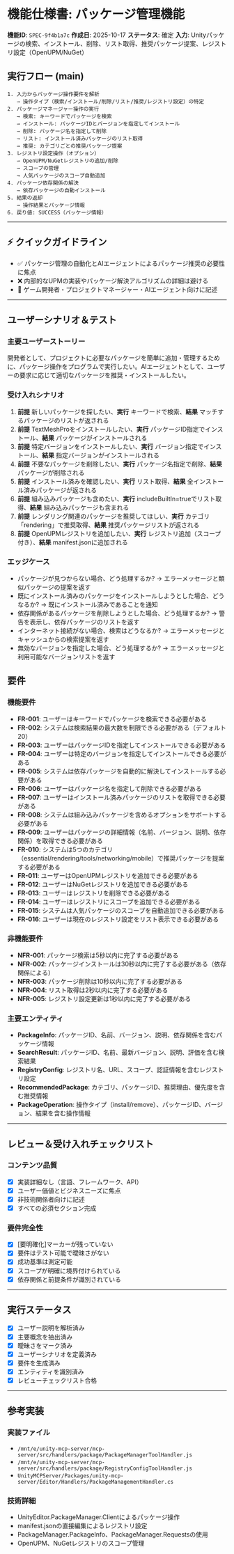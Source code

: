 # 機能仕様書: パッケージ管理機能

**機能ID**: `SPEC-9f4b1a7c`
**作成日**: 2025-10-17
**ステータス**: 確定
**入力**: Unityパッケージの検索、インストール、削除、リスト取得、推奨パッケージ提案、レジストリ設定（OpenUPM/NuGet）

## 実行フロー (main)
```
1. 入力からパッケージ操作要件を解析
   → 操作タイプ（検索/インストール/削除/リスト/推奨/レジストリ設定）の特定
2. パッケージマネージャー操作の実行
   → 検索: キーワードでパッケージを検索
   → インストール: パッケージIDとバージョンを指定してインストール
   → 削除: パッケージ名を指定して削除
   → リスト: インストール済みパッケージのリスト取得
   → 推奨: カテゴリごとの推奨パッケージ提案
3. レジストリ設定操作（オプション）
   → OpenUPM/NuGetレジストリの追加/削除
   → スコープの管理
   → 人気パッケージのスコープ自動追加
4. パッケージ依存関係の解決
   → 依存パッケージの自動インストール
5. 結果の返却
   → 操作結果とパッケージ情報
6. 戻り値: SUCCESS（パッケージ情報）
```

---

## ⚡ クイックガイドライン
- ✅ パッケージ管理の自動化とAIエージェントによるパッケージ推奨の必要性に焦点
- ❌ 内部的なUPMの実装やパッケージ解決アルゴリズムの詳細は避ける
- 👥 ゲーム開発者・プロジェクトマネージャー・AIエージェント向けに記述

---

## ユーザーシナリオ＆テスト

### 主要ユーザーストーリー
開発者として、プロジェクトに必要なパッケージを簡単に追加・管理するために、パッケージ操作をプログラムで実行したい。AIエージェントとして、ユーザーの要求に応じて適切なパッケージを推奨・インストールしたい。

### 受け入れシナリオ
1. **前提** 新しいパッケージを探したい、**実行** キーワードで検索、**結果** マッチするパッケージのリストが返される
2. **前提** TextMeshProをインストールしたい、**実行** パッケージID指定でインストール、**結果** パッケージがインストールされる
3. **前提** 特定バージョンをインストールしたい、**実行** バージョン指定でインストール、**結果** 指定バージョンがインストールされる
4. **前提** 不要なパッケージを削除したい、**実行** パッケージ名指定で削除、**結果** パッケージが削除される
5. **前提** インストール済みを確認したい、**実行** リスト取得、**結果** 全インストール済みパッケージが返される
6. **前提** 組み込みパッケージも含めたい、**実行** includeBuiltIn=trueでリスト取得、**結果** 組み込みパッケージも含まれる
7. **前提** レンダリング関連のパッケージを推奨してほしい、**実行** カテゴリ「rendering」で推奨取得、**結果** 推奨パッケージリストが返される
8. **前提** OpenUPMレジストリを追加したい、**実行** レジストリ追加（スコープ付き）、**結果** manifest.jsonに追加される

### エッジケース
- パッケージが見つからない場合、どう処理するか? → エラーメッセージと類似パッケージの提案を返す
- 既にインストール済みのパッケージをインストールしようとした場合、どうなるか? → 既にインストール済みであることを通知
- 依存関係があるパッケージを削除しようとした場合、どう処理するか? → 警告を表示し、依存パッケージのリストを返す
- インターネット接続がない場合、検索はどうなるか? → エラーメッセージとキャッシュからの検索提案を返す
- 無効なバージョンを指定した場合、どう処理するか? → エラーメッセージと利用可能なバージョンリストを返す

## 要件

### 機能要件
- **FR-001**: ユーザーはキーワードでパッケージを検索できる必要がある
- **FR-002**: システムは検索結果の最大数を制限できる必要がある（デフォルト20）
- **FR-003**: ユーザーはパッケージIDを指定してインストールできる必要がある
- **FR-004**: ユーザーは特定のバージョンを指定してインストールできる必要がある
- **FR-005**: システムは依存パッケージを自動的に解決してインストールする必要がある
- **FR-006**: ユーザーはパッケージ名を指定して削除できる必要がある
- **FR-007**: ユーザーはインストール済みパッケージのリストを取得できる必要がある
- **FR-008**: システムは組み込みパッケージを含めるオプションをサポートする必要がある
- **FR-009**: ユーザーはパッケージの詳細情報（名前、バージョン、説明、依存関係）を取得できる必要がある
- **FR-010**: システムは5つのカテゴリ（essential/rendering/tools/networking/mobile）で推奨パッケージを提案する必要がある
- **FR-011**: ユーザーはOpenUPMレジストリを追加できる必要がある
- **FR-012**: ユーザーはNuGetレジストリを追加できる必要がある
- **FR-013**: ユーザーはレジストリを削除できる必要がある
- **FR-014**: ユーザーはレジストリにスコープを追加できる必要がある
- **FR-015**: システムは人気パッケージのスコープを自動追加できる必要がある
- **FR-016**: ユーザーは現在のレジストリ設定をリスト表示できる必要がある

### 非機能要件
- **NFR-001**: パッケージ検索は5秒以内に完了する必要がある
- **NFR-002**: パッケージインストールは30秒以内に完了する必要がある（依存関係による）
- **NFR-003**: パッケージ削除は10秒以内に完了する必要がある
- **NFR-004**: リスト取得は2秒以内に完了する必要がある
- **NFR-005**: レジストリ設定更新は1秒以内に完了する必要がある

### 主要エンティティ
- **PackageInfo**: パッケージID、名前、バージョン、説明、依存関係を含むパッケージ情報
- **SearchResult**: パッケージID、名前、最新バージョン、説明、評価を含む検索結果
- **RegistryConfig**: レジストリ名、URL、スコープ、認証情報を含むレジストリ設定
- **RecommendedPackage**: カテゴリ、パッケージID、推奨理由、優先度を含む推奨情報
- **PackageOperation**: 操作タイプ（install/remove）、パッケージID、バージョン、結果を含む操作情報

---

## レビュー＆受け入れチェックリスト

### コンテンツ品質
- [x] 実装詳細なし（言語、フレームワーク、API）
- [x] ユーザー価値とビジネスニーズに焦点
- [x] 非技術関係者向けに記述
- [x] すべての必須セクション完成

### 要件完全性
- [x] [要明確化]マーカーが残っていない
- [x] 要件はテスト可能で曖昧さがない
- [x] 成功基準は測定可能
- [x] スコープが明確に境界付けられている
- [x] 依存関係と前提条件が識別されている

---

## 実行ステータス

- [x] ユーザー説明を解析済み
- [x] 主要概念を抽出済み
- [x] 曖昧さをマーク済み
- [x] ユーザーシナリオを定義済み
- [x] 要件を生成済み
- [x] エンティティを識別済み
- [x] レビューチェックリスト合格

---

## 参考実装

### 実装ファイル
- `/mnt/e/unity-mcp-server/mcp-server/src/handlers/package/PackageManagerToolHandler.js`
- `/mnt/e/unity-mcp-server/mcp-server/src/handlers/package/RegistryConfigToolHandler.js`
- `UnityMCPServer/Packages/unity-mcp-server/Editor/Handlers/PackageManagementHandler.cs`

### 技術詳細
- UnityEditor.PackageManager.Clientによるパッケージ操作
- manifest.jsonの直接編集によるレジストリ設定
- PackageManager.PackageInfo、PackageManager.Requestsの使用
- OpenUPM、NuGetレジストリのスコープ管理
